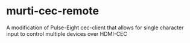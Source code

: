 # murti-cec-remote
A modification of Pulse-Eight cec-client that allows for single character input to control multiple devices over HDMI-CEC 
